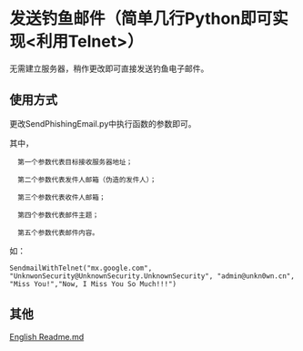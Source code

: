 # 发送钓鱼邮件（简单几行Python即可实现<利用Telnet>）
无需建立服务器，稍作更改即可直接发送钓鱼电子邮件。

## 使用方式
更改SendPhishingEmail.py中执行函数的参数即可。

其中，

      第一个参数代表目标接收服务器地址；

      第二个参数代表发件人邮箱（伪造的发件人）；
      
      第三个参数代表收件人邮箱；
      
      第四个参数代表邮件主题；
      
      第五个参数代表邮件内容。

如：

    SendmailWithTelnet("mx.google.com", "UnknwonSecurity@UnknownSecurity.UnknownSecurity", "admin@unkn0wn.cn", "Miss You!","Now, I Miss You So Much!!!")



## 其他
[English Readme.md](https://github.com/UnknownU0/SendPhishingEmail/blob/main/Readme-en.md)
